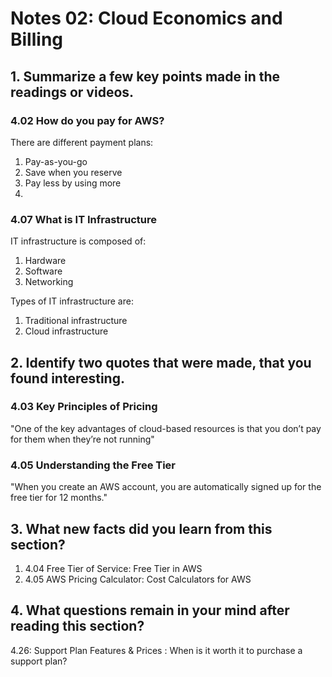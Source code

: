 # Notes 02: Cloud Economics and Billing

## 1. Summarize a few key points made in the readings or videos.
### 4.02 How do you pay for AWS?
There are different payment plans:
1. Pay-as-you-go
2. Save when you reserve
3. Pay less by using more
4. 
### 4.07 What is IT Infrastructure
IT infrastructure is composed of:
1. Hardware
2. Software
3. Networking

Types of IT infrastructure are:
1. Traditional infrastructure
2. Cloud infrastructure

## 2. Identify two quotes that were made, that you found interesting.
### 4.03 Key Principles of Pricing
"One of the key advantages of cloud-based resources is that you don’t pay for them when they’re not running"

### 4.05 Understanding the Free Tier
"When you create an AWS account, you are automatically signed up for the free tier for 12 months."

## 3. What new facts did you learn from this section?

1. 4.04 Free Tier of Service: Free Tier in AWS
2. 4.05 AWS Pricing Calculator: Cost Calculators for AWS

## 4. What questions remain in your mind after reading this section?

4.26: Support Plan Features & Prices : 
When is it worth it to purchase a support plan?

